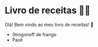 # Livro de receitas :woman_cook:

Olá! Bem vindo ao meu livro de receitas! :wave:

-  Strogonoff de frango
-  Pavê
